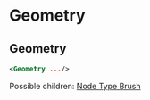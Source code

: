 #  Geometry 
##  Geometry 

```xml
<Geometry .../>
```

 
Possible children: [Node Type Brush](Node-Type-Brush.md) 

